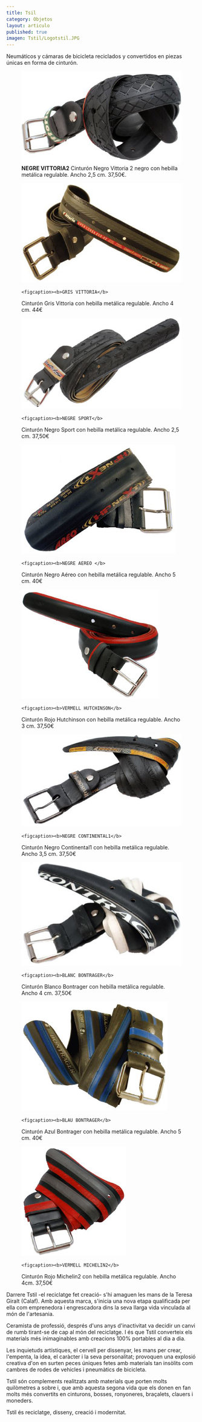 ```yaml
---
title: Tsil
category: Objetos
layout: articulo
published: true
imagen: Tstil/Logotstil.JPG
---
```

Neumáticos y cámaras de bicicleta reciclados y convertidos en piezas únicas en forma de cinturón.

<div class="figure-group">

<figure>
	<a href="/images/Tstil/NEGRE VITTORIA2.JPG"><img src="/images/Tstil/NEGRE VITTORIA2.JPG" alt="image"></a>
	<figcaption><b>NEGRE VITTORIA2</b>
Cinturón Negro Vittoria 2 negro con hebilla metálica regulable. Ancho 2,5 cm. 37,50€.</figcaption>
</figure>

<figure>
	<a href="/images/Tstil/GRIS VITTORIA.JPG"><img src="/images/Tstil/GRIS VITTORIA.JPG" alt="image"></a>

	<figcaption><b>GRIS VITTORIA</b> 
Cinturón Gris Vittoria con hebilla metálica regulable. Ancho 4 cm. 44€</figcaption>
</figure>

<figure>
	<a href="/images/Tstil/NEGRE SPORT.JPG"><img src="/images/Tstil/NEGRE SPORT.JPG" alt="image"></a>

	<figcaption><b>NEGRE SPORT</b> 
Cinturón Negro Sport con hebilla metálica regulable. Ancho 2,5 cm. 37,50€</figcaption>
</figure>

<figure>
	<a href="/images/Tstil/NEGRE AEREO.JPG"><img src="/images/Tstil/NEGRE AEREO.JPG" alt="image"></a>

	<figcaption><b>NEGRE AEREO </b> 
Cinturón Negro Aéreo con hebilla metálica regulable. Ancho 5 cm. 40€</figcaption>
</figure>

<figure>
	<a href="/images/Tstil/VERMELL HUTCHINSON.JPG"><img src="/images/Tstil/VERMELL HUTCHINSON.JPG" alt="image"></a>

	<figcaption><b>VERMELL HUTCHINSON</b> 
Cinturón Rojo Hutchinson con hebilla metálica regulable. Ancho 3 cm. 37,50€</figcaption>
</figure>

<figure>
	<a href="/images/Tstil/NEGRE CONTINENTAL1.JPG"><img src="/images/Tstil/NEGRE CONTINENTAL1.JPG" alt="image"></a>

	<figcaption><b>NEGRE CONTINENTAL1</b> 
Cinturón Negro Continental1 con hebilla metálica regulable. Ancho 3,5 cm. 37,50€</figcaption>
</figure>

<figure>
	<a href="/images/Tstil/BLANC BONTRAGER.JPG"><img src="/images/Tstil/BLANC BONTRAGER.JPG" alt="image"></a>

	<figcaption><b>BLANC BONTRAGER</b> 
Cinturón Blanco Bontrager con hebilla metálica regulable. Ancho 4 cm. 37,50€</figcaption>
</figure>

<figure>
	<a href="/images/Tstil/BLAU BONTRAGER.JPG "><img src="/images/Tstil/BLAU BONTRAGER.JPG" alt="image"></a>

	<figcaption><b>BLAU BONTRAGER</b> 
Cinturón Azul Bontrager con hebilla metálica regulable. Ancho 5 cm. 40€</figcaption>
</figure>

<figure>
	<a href="/images/Tstil/VERMELL MICHELIN2.JPG"><img src="/images/Tstil/VERMELL MICHELIN2.JPG" alt="image"></a>

	<figcaption><b>VERMELL MICHELIN2</b> 
Cinturón Rojo Michelin2 con hebilla metálica regulable. Ancho 4cm. 37,50€</figcaption>
</figure>

</div>

Darrere Tstil -el reciclatge fet creació- s'hi amaguen les mans de la Teresa Giralt (Calaf). Amb aquesta marca, s'inicia una nova etapa qualificada per ella com emprenedora i engrescadora dins la seva llarga vida vinculada al món de l'artesania.

Ceramista de professió, després d'uns anys d'inactivitat va decidir un canvi de rumb tirant-se de cap al món del reciclatge. I és que Tstil converteix els materials més inimaginables amb creacions 100% portables al dia a dia.

Les inquietuds artístiques, el cervell per dissenyar, les mans per crear, l'empenta, la idea, el caràcter i la seva personalitat; provoquen una explosió creativa d'on en surten peces úniques fetes amb materials tan insòlits com cambres de rodes de vehicles i pneumàtics de bicicleta.

Tstil són complements realitzats amb materials que porten molts quilòmetres a sobre i, que amb aquesta segona vida que els donen en fan molts més convertits en cinturons, bosses, ronyoneres, braçalets, clauers i moneders.

Tstil és reciclatge, disseny, creació i modernitat.
